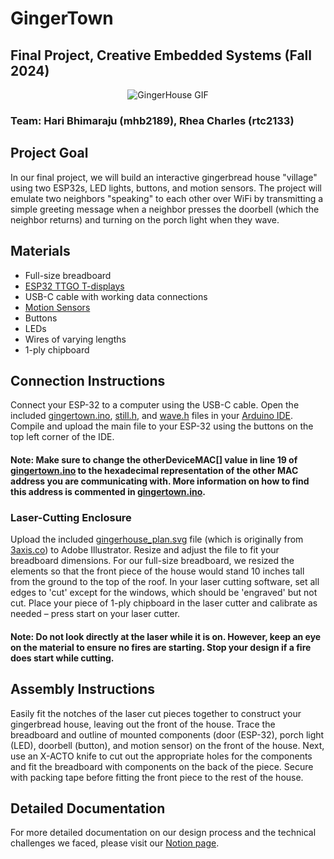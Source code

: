 # GingerTown 
## Final Project, Creative Embedded Systems (Fall 2024)
<p align="center">
  <img src="./gingerhouse.gif" alt="GingerHouse GIF">
</p>

### Team: Hari Bhimaraju (mhb2189), Rhea Charles (rtc2133)

## Project Goal
In our final project, we will build an interactive gingerbread house "village" using two ESP32s, LED lights, buttons, and motion sensors. The project will emulate two neighbors "speaking" to each other over WiFi by transmitting a simple greeting message when a neighbor presses the doorbell (which the neighbor returns) and turning on the porch light when they wave. 

## Materials
- Full-size breadboard
- [ESP32 TTGO T-displays](https://lilygo.cc/products/lilygo%C2%AE-ttgo-t-display-1-14-inch-lcd-esp32-control-board?srsltid=AfmBOopwznDFZNyBDXsGDDsJCy1XqfVx2fuSF5gfMCL8IUSiKmo8Y2OH)
- USB-C cable with working data connections
- [Motion Sensors](https://www.digikey.com/en/products/detail/murata-electronics/IRA-S210ST01/5012561)
- Buttons
- LEDs
- Wires of varying lengths
- 1-ply chipboard

## Connection Instructions
Connect your ESP-32 to a computer using the USB-C cable. Open the included [gingertown.ino](./gingertown.ino), [still.h](./still.h), and [wave.h](./wave.h) files in your [Arduino IDE](https://www.arduino.cc/en/software). Compile and upload the main file to your ESP-32 using the buttons on the top left corner of the IDE. 

#### **Note**: Make sure to change the otherDeviceMAC[] value in line 19 of [gingertown.ino](./gingertown.ino) to the hexadecimal representation of the other MAC address you are communicating with. More information on how to find this address is commented in [gingertown.ino](./gingertown.ino).

### Laser-Cutting Enclosure
Upload the included [gingerhouse_plan.svg]((./gingerhouse_plan.svg)) file (which is originally from [3axis.co](https://3axis.co/laser-cut-simple-house-template-svg-file/m1d6vqe7/#google_vignette)) to Adobe Illustrator. Resize and adjust the file to fit your breadboard dimensions. For our full-size breadboard, we resized the elements so that the front piece of the house would stand 10 inches tall from the ground to the top of the roof. In your laser cutting software, set all edges to 'cut' except for the windows, which should be 'engraved' but not cut. Place your piece of 1-ply chipboard in the laser cutter and calibrate as needed – press start on your laser cutter.

#### **Note**: Do not look directly at the laser while it is on. However, keep an eye on the material to ensure no fires are starting. Stop your design if a fire does start while cutting.

## Assembly Instructions
Easily fit the notches of the laser cut pieces together to construct your gingerbread house, leaving out the front of the house. Trace the breadboard and outline of mounted components (door (ESP-32), porch light (LED), doorbell (button), and motion sensor) on the front of the house. Next, use an X-ACTO knife to cut out the appropriate holes for the components and fit the breadboard with components on the back of the piece. Secure with packing tape before fitting the front piece to the rest of the house.

## Detailed Documentation
For more detailed documentation on our design process and the technical challenges we faced, please visit our [Notion page](https://www.notion.so/Final-Project-GingerTown-1580c243667880daa0d8d64ad89ab157).
